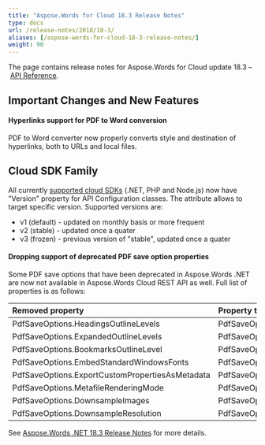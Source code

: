 ```yaml
---
title: "Aspose.Words for Cloud 18.3 Release Notes"
type: docs
url: /release-notes/2018/18-3/
aliases: [/aspose-words-for-cloud-18-3-release-notes/]
weight: 90
---
```


The page contains release notes for Aspose.Words for Cloud update 18.3 – [API Reference](https://apireference.aspose.cloud/words/).

## Important Changes and New Features

#### Hyperlinks support for PDF to Word conversion

PDF to Word converter now properly converts style and destination of hyperlinks, both to URLs and local files.

## Cloud SDK Family

All currently [supported cloud SDKs](https://github.com/aspose-words-cloud) (.NET, PHP and Node.js) now have "Version" property for API Configuration classes. The attribute allows to target specific version. Supported versions are:

- v1 (default) - updated on monthly basis or more frequent
- v2 (stable) - updated once a quater
- v3 (frozen) - previous version of "stable", updated once a quater

#### Dropping support of deprecated PDF save option properties

Some PDF save options that have been deprecated in Aspose.Words .NET are now not available in Aspose.Words Cloud REST API as well. Full list of properties is as follows:

|Removed property|Property to use instead|
| :- | :- |
|PdfSaveOptions.HeadingsOutlineLevels|PdfSaveOptions.OutlineOptions.HeadingsOutlineLevels|
|PdfSaveOptions.ExpandedOutlineLevels|PdfSaveOptions.OutlineOptions.ExpandedOutlineLevels|
|PdfSaveOptions.BookmarksOutlineLevel|PdfSaveOptions.OutlineOptions.DefaultBookmarksOutlineLevel|
|PdfSaveOptions.EmbedStandardWindowsFonts|PdfSaveOptions.FontEmbeddingMode|
|PdfSaveOptions.ExportCustomPropertiesAsMetadata|PdfSaveOptions.CustomPropertiesExport|
|PdfSaveOptions.MetafileRenderingMode|PdfSaveOptions.MetafileRenderingOptions.RenderingMode|
|PdfSaveOptions.DownsampleImages|PdfSaveOptions.DownsampleOptions.DownsampleImages|
|PdfSaveOptions.DownsampleResolution|PdfSaveOptions.DownsampleOptions.Resolution|

See [Aspose.Words .NET 18.3 Release Notes](https://docs.aspose.com/display/wordsnet/Aspose.Words+for+.NET+18.3+Release+Notes) for more details.
